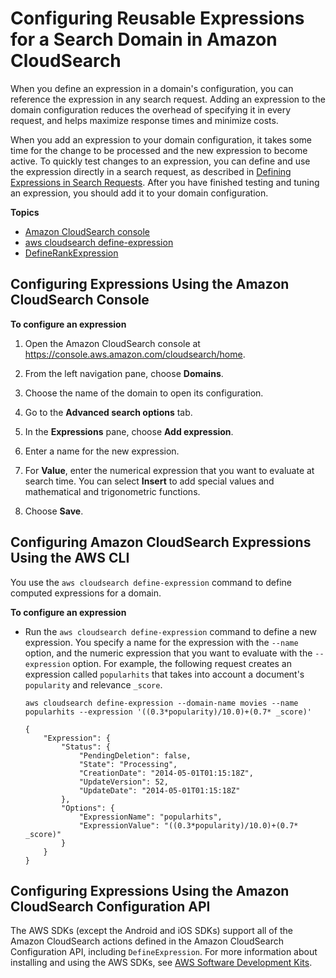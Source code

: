 # Configuring Reusable Expressions for a Search Domain in Amazon CloudSearch<a name="configuring-reusable-expressions"></a>

When you define an expression in a domain's configuration, you can reference the expression in any search request\. Adding an expression to the domain configuration reduces the overhead of specifying it in every request, and helps maximize response times and minimize costs\. 

When you add an expression to your domain configuration, it takes some time for the change to be processed and the new expression to become active\. To quickly test changes to an expression, you can define and use the expression directly in a search request, as described in [Defining Expressions in Search Requests](defining-expressions-in-requests.md)\. After you have finished testing and tuning an expression, you should add it to your domain configuration\. 

**Topics**
+ [Amazon CloudSearch console](#configuring-expressions-console)
+ [aws cloudsearch define-expression](#configuring-expressions-clt)
+ [DefineRankExpression](#configuring-expressions-sdk)

## Configuring Expressions Using the Amazon CloudSearch Console<a name="configuring-expressions-console"></a>

**To configure an expression**

1. Open the Amazon CloudSearch console at [https://console\.aws\.amazon\.com/cloudsearch/home](https://console.aws.amazon.com/cloudsearch/home)\.

1. From the left navigation pane, choose **Domains**\.

1. Choose the name of the domain to open its configuration\.

1. Go to the **Advanced search options** tab\.

1. In the **Expressions** pane, choose **Add expression**\.

1. Enter a name for the new expression\.

1. For **Value**, enter the numerical expression that you want to evaluate at search time\. You can select **Insert** to add special values and mathematical and trigonometric functions\.

1. Choose **Save**\.

## Configuring Amazon CloudSearch Expressions Using the AWS CLI<a name="configuring-expressions-clt"></a>

You use the `aws cloudsearch define-expression` command to define computed expressions for a domain\.

**To configure an expression**
+ Run the `aws cloudsearch define-expression` command to define a new expression\. You specify a name for the expression with the `--name` option, and the numeric expression that you want to evaluate with the `--expression` option\. For example, the following request creates an expression called `popularhits` that takes into account a document's `popularity` and relevance `_score`\.

  ```
  aws cloudsearch define-expression --domain-name movies --name popularhits --expression '((0.3*popularity)/10.0)+(0.7* _score)'
  
  {
      "Expression": {
          "Status": {
              "PendingDeletion": false, 
              "State": "Processing", 
              "CreationDate": "2014-05-01T01:15:18Z", 
              "UpdateVersion": 52, 
              "UpdateDate": "2014-05-01T01:15:18Z"
          }, 
          "Options": {
              "ExpressionName": "popularhits", 
              "ExpressionValue": "((0.3*popularity)/10.0)+(0.7* _score)"
          }
      }
  }
  ```

## Configuring Expressions Using the Amazon CloudSearch Configuration API<a name="configuring-expressions-sdk"></a>

The AWS SDKs \(except the Android and iOS SDKs\) support all of the Amazon CloudSearch actions defined in the Amazon CloudSearch Configuration API, including `DefineExpression`\. For more information about installing and using the AWS SDKs, see [AWS Software Development Kits](http://aws.amazon.com/code)\.